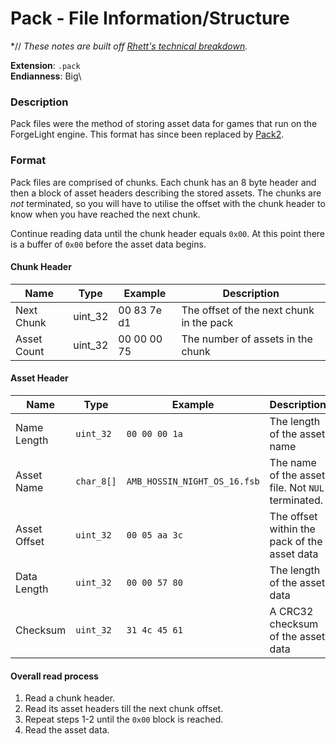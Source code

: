 # Pack - File Information/Structure

*// *These notes are built off [Rhett's technical breakdown](https://github.com/RhettVX/forgelight-toolbox/blob/master/docs/rhett-pack1-notes.txt).*

**Extension**: `.pack`\
**Endianness**: Big\

### Description

Pack files were the method of storing asset data for games that run on the ForgeLight engine. This format has since been replaced by [Pack2](Pack2Format.md).

### Format

Pack files are comprised of chunks. Each chunk has an 8 byte header and then a block of asset headers describing the stored assets. The chunks are *not* terminated, so you will have to utilise the offset with the chunk header to know when you have reached the next chunk.

Continue reading data until the chunk header equals `0x00`. At this point there is a buffer of `0x00` before the asset data begins.

#### Chunk Header

Name       | Type   |   Example   | Description
---------- | ------ | ----------- | ---
Next Chunk | uint_32 | 00 83 7e d1 | The offset of the next chunk in the pack
Asset Count | uint_32 | 00 00 00 75 | The number of assets in the chunk

#### Asset Header

Name          | Type   |   Example   | Description
------------- | ------ | ----------- | ---
Name Length   | `uint_32` | `00 00 00 1a` | The length of the asset name
Asset Name    | `char_8[]` | `AMB_HOSSIN_NIGHT_OS_16.fsb` | The name of the asset file. Not `NUL` terminated.
Asset Offset  | `uint_32` | `00 05 aa 3c` | The offset within the pack of the asset data
Data Length   | `uint_32` | `00 00 57 80` | The length of the asset data
Checksum      | `uint_32` | `31 4c 45 61` | A CRC32 checksum of the asset data

#### Overall read process

1. Read a chunk header.
2. Read its asset headers till the next chunk offset.
3. Repeat steps 1-2 until the `0x00` block is reached.
4. Read the asset data.